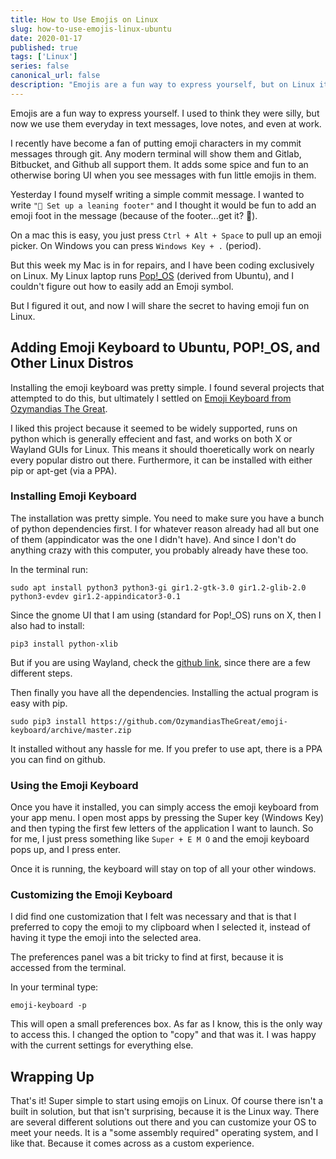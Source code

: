 ```yaml
---
title: How to Use Emojis on Linux
slug: how-to-use-emojis-linux-ubuntu
date: 2020-01-17
published: true
tags: ['Linux']
series: false
canonical_url: false
description: "Emojis are a fun way to express yourself, but on Linux it is hard to use them... until now!"
---
```


Emojis are a fun way to express yourself. I used to think they were silly, but now we use them everyday in text messages, love notes, and even at work.

I recently have become a fan of putting emoji characters in my commit messages through git. Any modern terminal will show them and Gitlab, Bitbucket, and Github all support them. It adds some spice and fun to an otherwise boring UI when you see messages with fun little emojis in them.

Yesterday I found myself writing a simple commit message. I wanted to write `"🐾 Set up a leaning footer"` and I thought it would be fun to add an emoji foot in the message (because of the footer...get it? 🤣).

On a mac this is easy, you just press `Ctrl + Alt + Space` to pull up an emoji picker. On Windows you can press `Windows Key + .` (period).

But this week my Mac is in for repairs, and I have been coding exclusively on Linux. My Linux laptop runs [Pop!_OS](https://system76.com/pop) (derived from Ubuntu), and I couldn't figure out how to easily add an Emoji symbol.

But I figured it out, and now I will share the secret to having emoji fun on Linux.

## Adding Emoji Keyboard to Ubuntu, POP!_OS, and Other Linux Distros

Installing the emoji keyboard was pretty simple. I found several projects that attempted to do this, but ultimately I settled on [Emoji Keyboard from Ozymandias The Great](https://github.com/OzymandiasTheGreat/emoji-keyboard). 

I liked this project because it seemed to be widely supported, runs on python which is generally effecient and fast, and works on both X or Wayland GUIs for Linux. This means it should thoeretically work on nearly every popular distro out there. Furthermore, it can be installed with either pip or apt-get (via a PPA).

### Installing Emoji Keyboard

The installation was pretty simple. You need to make sure you have a bunch of python dependencies first. I for whatever reason already had all but one of them (appindicator was the one I didn't have). And since I don't do anything crazy with this computer, you probably already have these too.

In the terminal run:

```
sudo apt install python3 python3-gi gir1.2-gtk-3.0 gir1.2-glib-2.0 python3-evdev gir1.2-appindicator3-0.1
```

Since the gnome UI that I am using (standard for Pop!_OS) runs on X, then I also had to install:

```
pip3 install python-xlib
```

But if you are using Wayland, check the [github link](https://github.com/OzymandiasTheGreat/emoji-keyboard), since there are a few different steps.

Then finally you have all the dependencies. Installing the actual program is easy with pip.

```
sudo pip3 install https://github.com/OzymandiasTheGreat/emoji-keyboard/archive/master.zip
```

It installed without any hassle for me. If you prefer to use apt, there is a PPA you can find on github.

### Using the Emoji Keyboard

Once you have it installed, you can simply access the emoji keyboard from your app menu. I open most apps by pressing the Super key (Windows Key) and then typing the first few letters of the application I want to launch. So for me, I just press something like `Super + E M O` and the emoji keyboard pops up, and I press enter.

Once it is running, the keyboard will stay on top of all your other windows.

### Customizing the Emoji Keyboard

I did find one customization that I felt was necessary and that is that I preferred to copy the emoji to my clipboard when I selected it, instead of having it type the emoji into the selected area. 

The preferences panel was a bit tricky to find at first, because it is accessed from the terminal.

In your terminal type:

```
emoji-keyboard -p
```

This will open a small preferences box. As far as I know, this is the only way to access this. I changed the option to "copy" and that was it. I was happy with the current settings for everything else.

## Wrapping Up

That's it! Super simple to start using emojis on Linux. Of course there isn't a built in solution, but that isn't surprising, because it is the Linux way. There are several different solutions out there and you can customize your OS to meet your needs. It is a "some assembly required" operating system, and I like that. Because it comes across as a custom experience.

